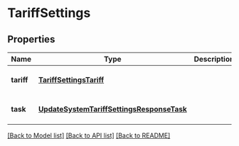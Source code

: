 # TariffSettings

## Properties
Name | Type | Description | Notes
------------ | ------------- | ------------- | -------------
**tariff** | [**TariffSettingsTariff**](TariffSettingsTariff.md) |  | [optional] [default to null]
**task** | [**UpdateSystemTariffSettingsResponseTask**](UpdateSystemTariffSettingsResponseTask.md) |  | [optional] [default to null]

[[Back to Model list]](../README.md#documentation-for-models) [[Back to API list]](../README.md#documentation-for-api-endpoints) [[Back to README]](../README.md)


